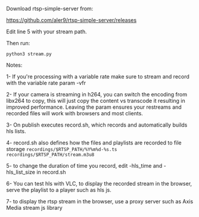 
Download rtsp-simple-server from:

https://github.com/aler9/rtsp-simple-server/releases

Edit line 5 with your stream path.

Then run:

`python3 stream.py`


Notes:

1- If you're processing with a variable rate make sure to stream and record with the variable rate param -vfr

2- If your camera is streaming in h264, you can switch the encoding from libx264 to copy, this will just copy the content vs transcode it resulting in improved performance. Leaving the param ensures your restreams and recorded files will work with browsers and most clients.

3- On publish executes record.sh, which records and automatically builds hls lists.

4- record.sh also defines how the files and playlists are recorded to file storage `recordings/$RTSP_PATH/%Y%m%d-%s.ts` `recordings/$RTSP_PATH/stream.m3u8`

5- to change the duration of time you record, edit -hls_time and -hls_list_size in record.sh

6- You can test hls with VLC, to display the recorded stream in the browser, serve the playlist to a player such as hls js.

7- to display the rtsp stream in the browser, use a proxy server such as Axis Media stream js library
